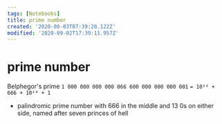 ```yaml
---
tags: [Notebooks]
title: prime number
created: '2020-08-03T07:39:20.122Z'
modified: '2020-09-02T17:39:11.957Z'
---
```


# prime number

Belphegor's prime 
`1 000 000 000 000 066 600 000 000 000 001` `= 10³⁰ + 666 + 10¹⁴ + 1`
- palindromic prime number with 666 in the middle and 13 0s on either side, named after seven princes of hell
